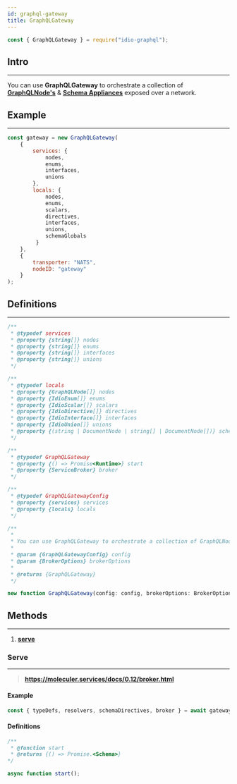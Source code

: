 ```yaml
---
id: graphql-gateway
title: GraphQLGateway
---
```


```javascript
const { GraphQLGateway } = require("idio-graphql");
```

## Intro

---

You can use  **GraphQLGateway** to orchestrate a collection of [**GraphQLNode's**](graphql-node) & [**Schema Appliances**](schema-appliances) exposed over a network.

## Example

---

```javascript
const gateway = new GraphQLGateway(
    {
        services: { 
            nodes,
            enums,
            interfaces,
            unions
        },
        locals: { 
            nodes,
            enums,
            scalars,
            directives,
            interfaces,
            unions,
            schemaGlobals
         }
    },
    {
        transporter: "NATS",
        nodeID: "gateway"
    }
);
```

## Definitions

---

```javascript
/**
 * @typedef services
 * @property {string[]} nodes
 * @property {string[]} enums
 * @property {string[]} interfaces
 * @property {string[]} unions
 */

/**
 * @typedef locals
 * @property {GraphQLNode[]} nodes
 * @property {IdioEnum[]} enums
 * @property {IdioScalar[]} scalars
 * @property {IdioDirective[]} directives
 * @property {IdioInterface[]} interfaces
 * @property {IdioUnion[]} unions
 * @property {(string | DocumentNode | string[] | DocumentNode[])} schemaGlobals
 */

/**
 * @typedef GraphQLGateway
 * @property {() => Promise<Runtime>} start
 * @property {ServiceBroker} broker
 */

/**
 * @typedef GraphQLGatewayConfig
 * @property {services} services
 * @property {locals} locals
 */

/**
 *
 * You can use GraphQLGateway to orchestrate a collection of GraphQLNode's & Schema Appliances exposed over a network.
 *
 * @param {GraphQLGatewayConfig} config
 * @param {BrokerOptions} brokerOptions
 *
 * @returns {GraphQLGateway}
 */
```

```javascript
new function GraphQLGateway(config: config, brokerOptions: BrokerOptions);
```

## Methods 

---

1. [**serve**](#serve)

### Serve 

---

> **https://moleculer.services/docs/0.12/broker.html**

#### Example
```javascript
const { typeDefs, resolvers, schemaDirectives, broker } = await gateway.start();
```

#### Definitions
```javascript
/**
 * @function start
 * @returns {() => Promise.<Schema>}
*/
```

```javascript
async function start();
```